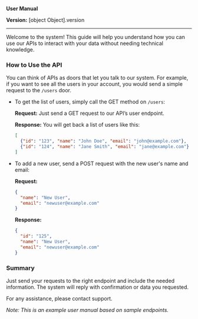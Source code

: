 **User Manual**

**Version:** [object Object].version

---

Welcome to the system! This guide will help you understand how you can use our APIs to interact with your data without needing technical knowledge.

### How to Use the API

You can think of APIs as doors that let you talk to our system. For example, if you want to see all the users in your account, you would send a simple request to the `/users` door.

- To get the list of users, simply call the GET method on `/users`:

  **Request:** Just send a GET request to our API’s user endpoint.

  **Response:** You will get back a list of users like this:

  ```json
  [
    {"id": "123", "name": "John Doe", "email": "john@example.com"},
    {"id": "124", "name": "Jane Smith", "email": "jane@example.com"}
  ]
  ```

- To add a new user, send a POST request with the new user's name and email:

  **Request:**
  ```json
  {
    "name": "New User",
    "email": "newuser@example.com"
  }
  ```

  **Response:**
  ```json
  {
    "id": "125",
    "name": "New User",
    "email": "newuser@example.com"
  }
  ```

### Summary
Just send your requests to the right endpoint and include the needed information. The system will reply with confirmation or data you requested.

For any assistance, please contact support.

*Note: This is an example user manual based on sample endpoints.*